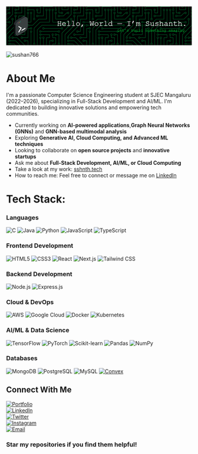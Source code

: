 



![Cover Image](https://github.com/SushAN766/SushAN766/blob/main/github-header-image%20.png)

<p align="left"> <img src="https://komarev.com/ghpvc/?username=sushan766&label=Profile%20views&color=0e75b6&style=flat" alt="sushan766" /> </p>



# About Me

I'm a passionate Computer Science Engineering student at SJEC Mangaluru (2022–2026), specializing in Full-Stack Development and AI/ML. I'm dedicated to building innovative solutions and empowering tech communities.

<!-- -  My current focus is on developing smart, scalable **web applications** and exploring the world of **AI**
-  I'm actively learning **GoLang** and strengthening my expertise in **full-stack development**
-  I thrive on solving complex problems and experimenting with new tools, frameworks, and ideas
-  Take a look at my work: [sushanth.com](https://portfolio-site-gray-chi.vercel.app/)
-  Feel free to reach out if you want to talk **React**, **Node.js**, or **Java**
-  Drop me an email: **sushanthbs766@gmail.com** */} -->

-  Currently working on **AI-powered applications**,**Graph Neural Networks (GNNs)** and **GNN-based multimodal analysis**  
-  Exploring **Generative AI, Cloud Computing, and Advanced ML techniques**  
-  Looking to collaborate on **open source projects** and **innovative startups**  
-  Ask me about **Full-Stack Development, AI/ML, or Cloud Computing**
-  Take a look at my work: [sshnth.tech](https://www.sshnth.tech) 
-  How to reach me: Feel free to connect or message me on [LinkedIn](https://www.linkedin.com/in/sshnth)


  
# Tech Stack:
### Languages
![C](https://img.shields.io/badge/C-00599C?style=for-the-badge&logo=c&logoColor=white)
![Java](https://img.shields.io/badge/Java-F89820?style=for-the-badge&logo=java&logoColor=white)
![Python](https://img.shields.io/badge/Python-3776AB?style=for-the-badge&logo=python&logoColor=white)
![JavaScript](https://img.shields.io/badge/JavaScript-F7DF1E?style=for-the-badge&logo=javascript&logoColor=black)
![TypeScript](https://img.shields.io/badge/TypeScript-007ACC?style=for-the-badge&logo=typescript&logoColor=white)

### Frontend Development
![HTML5](https://img.shields.io/badge/HTML5-E34F26?style=for-the-badge&logo=html5&logoColor=white)
![CSS3](https://img.shields.io/badge/CSS3-1572B6?style=for-the-badge&logo=css3&logoColor=white)
![React](https://img.shields.io/badge/React-61DAFB?style=for-the-badge&logo=react&logoColor=black)
![Next.js](https://img.shields.io/badge/Next.js-000000?style=for-the-badge&logo=next.js&logoColor=white)
![Tailwind CSS](https://img.shields.io/badge/Tailwind_CSS-38B2AC?style=for-the-badge&logo=tailwind-css&logoColor=white)

### Backend Development
![Node.js](https://img.shields.io/badge/Node.js-339933?style=for-the-badge&logo=node.js&logoColor=white)
![Express.js](https://img.shields.io/badge/Express.js-000000?style=for-the-badge)

### Cloud & DevOps
<!--![Microsoft Azure](https://img.shields.io/badge/Microsoft_Azure-0078D4?style=for-the-badge&logo=microsoft-azure&logoColor=white)-->
![AWS](https://img.shields.io/badge/AWS-232F3E?style=for-the-badge&logo=amazon-aws&logoColor=white)
![Google Cloud](https://img.shields.io/badge/Google_Cloud-4285F4?style=for-the-badge&logo=google-cloud&logoColor=white)
![Docker](https://img.shields.io/badge/Docker-2496ED?style=for-the-badge&logo=docker&logoColor=white)
![Kubernetes](https://img.shields.io/badge/Kubernetes-326CE5?style=for-the-badge&logo=kubernetes&logoColor=white)

### AI/ML & Data Science
![TensorFlow](https://img.shields.io/badge/TensorFlow-FF6F00?style=for-the-badge&logo=tensorflow&logoColor=white)
![PyTorch](https://img.shields.io/badge/PyTorch-EE4C2C?style=for-the-badge&logo=PyTorch&logoColor=white)
![Scikit-learn](https://img.shields.io/badge/Scikit--Learn-F7931E?style=for-the-badge&logo=scikit-learn&logoColor=white)
![Pandas](https://img.shields.io/badge/Pandas-150458?style=for-the-badge&logo=pandas&logoColor=white)
![NumPy](https://img.shields.io/badge/NumPy-013243?style=for-the-badge&logo=numpy&logoColor=white)

### Databases
![MongoDB](https://img.shields.io/badge/MongoDB-47A248?style=for-the-badge&logo=mongodb&logoColor=white)
![PostgreSQL](https://img.shields.io/badge/PostgreSQL-316192?style=for-the-badge&logo=postgresql&logoColor=white)
![MySQL](https://img.shields.io/badge/MySQL-4479A1?style=for-the-badge&logo=mysql&logoColor=white)
[![Convex](https://img.shields.io/badge/Convex-000000?style=for-the-badge&logo=convex&logoColor=white)](https://convex.dev)


##  Connect With Me

[![Portfolio](https://img.shields.io/badge/PORTFOLIO-FF5722?style=for-the-badge&logo=About.me&logoColor=white)](https://www.sshnth.tech)  
[![LinkedIn](https://img.shields.io/badge/LINKEDIN-0077B5?style=for-the-badge&logo=linkedin&logoColor=white)](https://www.linkedin.com/in/sshnth/)  
[![Twitter](https://img.shields.io/badge/TWITTER-1DA1F2?style=for-the-badge&logo=twitter&logoColor=white)](https://x.com/https://x.com/ssnthbs)  
[![Instagram](https://img.shields.io/badge/INSTAGRAM-E1306C?style=for-the-badge&logo=instagram&logoColor=white)](https://www.instagram.com/_sushanth_bs_/)  
[![Email](https://img.shields.io/badge/EMAIL-D14836?style=for-the-badge&logo=gmail&logoColor=white)](mailto:sushanthbs766@gmail.com)





<!--# GitHub Stats:
![](https://github-readme-stats.vercel.app/api?username=SushAN766&theme=dark&hide_border=false&include_all_commits=false&count_private=false)<br/>
![](https://nirzak-streak-stats.vercel.app/?user=SushAN766&theme=dark&hide_border=false)<br/>
![](https://github-readme-stats.vercel.app/api/top-langs/?username=SushAN766&theme=dark&hide_border=false&include_all_commits=false&count_private=false&layout=compact)

---
[![](https://visitcount.itsvg.in/api?id=SushAN766&icon=0&color=0)](https://visitcount.itsvg.in)





<!--# Let’s Build Together  
Open to collaborations, creative tech ideas, or just chatting about cool projects! If you're working on something exciting or want to connect over code, feel free to reach out! -->


 ### **Star my repositories if you find them helpful!**



<!-- Proudly created with GPRM ( https://gprm.itsvg.in ) -->
